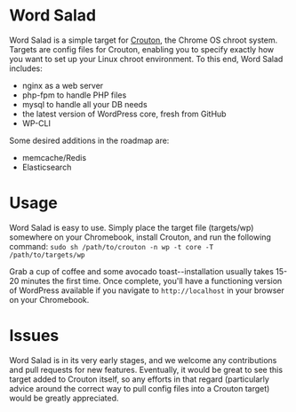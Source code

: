 # Word Salad

Word Salad is a simple target for [Crouton](https://github.com/dnschneid/crouton), the Chrome OS chroot system. Targets are config files for Crouton, enabling you to specify exactly how you want to set up your Linux chroot environment. To this end, Word Salad includes:
- nginx as a web server
- php-fpm to handle PHP files
- mysql to handle all your DB needs
- the latest version of WordPress core, fresh from GitHub
- WP-CLI

Some desired additions in the roadmap are:
- memcache/Redis
- Elasticsearch

# Usage

Word Salad is easy to use. Simply place the target file (targets/wp) somewhere on your Chromebook, install Crouton, and run the following command:
```sudo sh /path/to/crouton -n wp -t core -T /path/to/targets/wp```

Grab a cup of coffee and some avocado toast--installation usually takes 15-20 minutes the first time. Once complete, you'll have a functioning version of WordPress available if you navigate to ```http://localhost``` in your browser on your Chromebook.

# Issues

Word Salad is in its very early stages, and we welcome any contributions and pull requests for new features. Eventually, it would be great to see this target added to Crouton itself, so any efforts in that regard (particularly advice around the correct way to pull config files into a Crouton target) would be greatly appreciated.
